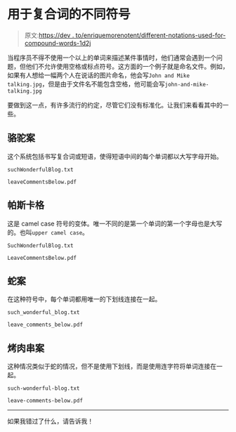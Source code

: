 # 用于复合词的不同符号

> 原文:[https://dev . to/enriquemorenotent/different-notations-used-for-compound-words-1d2j](https://dev.to/enriquemorenotent/different-notations-used-for-compound-words-1d2j)

当程序员不得不使用一个以上的单词来描述某件事情时，他们通常会遇到一个问题，但他们不允许使用空格或标点符号。这方面的一个例子就是命名文件。例如，如果有人想给一幅两个人在说话的图片命名，他会写`John and Mike talking.jpg`，但是由于文件名不能包含空格，他可能会写`john-and-mike-talking.jpg`

要做到这一点，有许多流行的约定，尽管它们没有标准化。让我们来看看其中的一些。

## 骆驼案

这个系统包括书写复合词或短语，使得短语中间的每个单词都以大写字母开始。

`suchWonderfulBlog.txt`

`leaveCommentsBelow.pdf`

## 帕斯卡格

这是 camel case 符号的变体。唯一不同的是第一个单词的第一个字母也是大写的。也叫`upper camel case`。

`SuchWonderfulBlog.txt`

`LeaveCommentsBelow.pdf`

## 蛇案

在这种符号中，每个单词都用唯一的下划线连接在一起。

`such_wonderful_blog.txt`

`leave_comments_below.pdf`

## 烤肉串案

这种情况类似于蛇的情况，但不是使用下划线，而是使用连字符将单词连接在一起。

`such-wonderful-blog.txt`

`leave-comments-below.pdf`

* * *

如果我错过了什么，请告诉我！